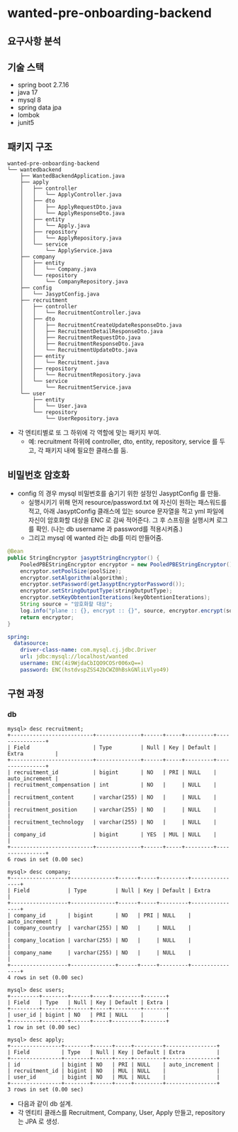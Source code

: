 # wanted-pre-onboarding-backend
## 요구사항 분석


## 기술 스택
- spring boot 2.7.16
- java 17
- mysql 8
- spring data jpa
- lombok
- junit5

## 패키지 구조
```text
wanted-pre-onboarding-backend 
└── wantedbackend
    ├── WantedBackendApplication.java
    ├── apply
    │   ├── controller
    │   │   └── ApplyController.java
    │   ├── dto
    │   │   ├── ApplyRequestDto.java
    │   │   └── ApplyResponseDto.java
    │   ├── entity
    │   │   └── Apply.java
    │   ├── repository
    │   │   └── ApplyRepository.java
    │   └── service
    │       └── ApplyService.java
    ├── company
    │   ├── entity
    │   │   └── Company.java
    │   └── repository
    │       └── CompanyRepository.java
    ├── config
    │   └── JasyptConfig.java
    ├── recruitment
    │   ├── controller
    │   │   └── RecruitmentController.java
    │   ├── dto
    │   │   ├── RecruitmentCreateUpdateResponseDto.java
    │   │   ├── RecruitmentDetailResponseDto.java
    │   │   ├── RecruitmentRequestDto.java
    │   │   ├── RecruitmentResponseDto.java
    │   │   └── RecruitmentUpdateDto.java
    │   ├── entity
    │   │   └── Recruitment.java
    │   ├── repository
    │   │   └── RecruitmentRepository.java
    │   └── service
    │       └── RecruitmentService.java
    └── user
        ├── entity
        │   └── User.java
        └── repository
            └── UserRepository.java
```
- 각 엔티티별로 또 그 하위에 각 역할에 맞는 패키지 부여.
  - 예: recruitment 하위에 controller, dto, entity, repository, service 를 두고, 각 패키지 내에 필요한 클래스를 둠.

## 비밀번호 암호화
- config 의 경우 mysql 비밀번호를 숨기기 위한 설정인 JasyptConfig 를 만듦.
  - 실행시키기 위해 먼저 resource/password.txt 에 자신이 원하는 패스워드를 적고, 아래 JasyptConfig 클래스에 있는 source 문자열을 적고 yml 
  파일에 자신이 암호화할 대상을 ENC 로 감싸 적어준다. 그 후 스프링을 실행시켜 로그를 확인. (나는 db username 과 password를 적용시켜줌.)
  - 그리고 mysql 에 wanted 라는 db를 미리 만들어줌.
```java
@Bean
public StringEncryptor jasyptStringEncryptor() {
    PooledPBEStringEncryptor encryptor = new PooledPBEStringEncryptor();
    encryptor.setPoolSize(poolSize);
    encryptor.setAlgorithm(algorithm);
    encryptor.setPassword(getJasyptEncryptorPassword());
    encryptor.setStringOutputType(stringOutputType);
    encryptor.setKeyObtentionIterations(keyObtentionIterations);
    String source = "암호화할 대상";
    log.info("plane :: {}, encrypt :: {}", source, encryptor.encrypt(source));
    return encryptor;
}
```
```yaml
spring:
  datasource:
    driver-class-name: com.mysql.cj.jdbc.Driver
    url: jdbc:mysql://localhost/wanted
    username: ENC(4i9WjdaCbIQO9COSr006xQ==)
    password: ENC(hstdvspZSS42bCWZ0hBskGNliLVlyo49)
```

## 구현 과정
### db
```text
mysql> desc recruitment;
+--------------------------+--------------+------+-----+---------+----------------+
| Field                    | Type         | Null | Key | Default | Extra          |
+--------------------------+--------------+------+-----+---------+----------------+
| recruitment_id           | bigint       | NO   | PRI | NULL    | auto_increment |
| recruitment_compensation | int          | NO   |     | NULL    |                |
| recruitment_content      | varchar(255) | NO   |     | NULL    |                |
| recruitment_position     | varchar(255) | NO   |     | NULL    |                |
| recruitment_technology   | varchar(255) | NO   |     | NULL    |                |
| company_id               | bigint       | YES  | MUL | NULL    |                |
+--------------------------+--------------+------+-----+---------+----------------+
6 rows in set (0.00 sec)
```
```text
mysql> desc company;
+------------------+--------------+------+-----+---------+----------------+
| Field            | Type         | Null | Key | Default | Extra          |
+------------------+--------------+------+-----+---------+----------------+
| company_id       | bigint       | NO   | PRI | NULL    | auto_increment |
| company_country  | varchar(255) | NO   |     | NULL    |                |
| company_location | varchar(255) | NO   |     | NULL    |                |
| company_name     | varchar(255) | NO   |     | NULL    |                |
+------------------+--------------+------+-----+---------+----------------+
4 rows in set (0.00 sec)
```
```text
mysql> desc users;
+---------+--------+------+-----+---------+-------+
| Field   | Type   | Null | Key | Default | Extra |
+---------+--------+------+-----+---------+-------+
| user_id | bigint | NO   | PRI | NULL    |       |
+---------+--------+------+-----+---------+-------+
1 row in set (0.00 sec)
```
```text
mysql> desc apply;
+----------------+--------+------+-----+---------+----------------+
| Field          | Type   | Null | Key | Default | Extra          |
+----------------+--------+------+-----+---------+----------------+
| id             | bigint | NO   | PRI | NULL    | auto_increment |
| recruitment_id | bigint | NO   | MUL | NULL    |                |
| user_id        | bigint | NO   | MUL | NULL    |                |
+----------------+--------+------+-----+---------+----------------+
3 rows in set (0.00 sec)
```
- 다음과 같이 db 설계.
- 각 엔티티 클래스를 Recruitment, Company, User, Apply 만들고, repository 는 JPA 로 생성.


